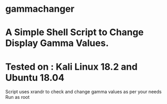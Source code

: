 # gammachanger
# A Simple Shell Script to Change Display Gamma Values.
# Tested on : Kali Linux 18.2 and Ubuntu 18.04
Script uses xrandr to check and change gamma values as per your needs 
Run as root
